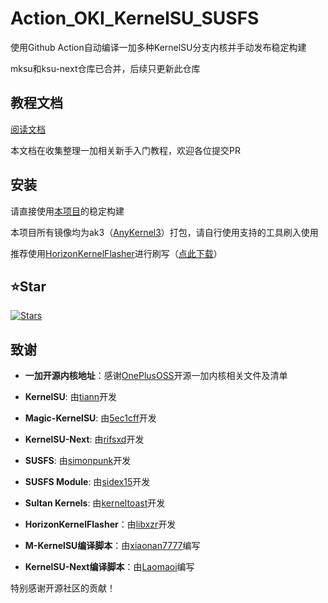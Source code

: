 # Action_OKI_KernelSU_SUSFS

使用Github Action自动编译一加多种KernelSU分支内核并手动发布稳定构建

mksu和ksu-next仓库已合并，后续只更新此仓库

## 教程文档

[阅读文档](https://oki.mcxiaochen.top/)

本文档在收集整理一加相关新手入门教程，欢迎各位提交PR

## 安装

请直接使用[本项目](https://github.com/mcxiaochenn/Action_OKI_KernelSU_SUSFS/releases)的稳定构建

本项目所有镜像均为ak3（[AnyKernel3](https://github.com/Kernel-SU/AnyKernel3)）打包，请自行使用支持的工具刷入使用

推荐使用[HorizonKernelFlasher](https://github.com/libxzr/HorizonKernelFlasher)进行刷写（[点此下载](https://github.com/libxzr/HorizonKernelFlasher/releases/download/v1.3/app-release.apk)）

## ⭐Star
[![Stars](https://starchart.cc/mcxiaochenn/Action_OKI_KernelSU_SUSFS.svg?variant=adaptive)](mcxiaochenn/Action_OKI_KernelSU_SUSFS)

## 致谢

- **一加开源内核地址**：感谢[OnePlusOSS](https://github.com/OnePlusOSS/kernel_manifest)开源一加内核相关文件及清单

- **KernelSU**: 由[tiann](https://github.com/tiann)开发

- **Magic-KernelSU**: 由[5ec1cff](https://github.com/5ec1cff/KernelSU)开发
  
- **KernelSU-Next**: 由[rifsxd](https://github.com/rifsxd/KernelSU-Next)开发
  
- **SUSFS**: 由[simonpunk](https://gitlab.com/simonpunk/susfs4ksu.git)开发
  
- **SUSFS Module**: 由[sidex15](https://github.com/sidex15)开发
  
- **Sultan Kernels**: 由[kerneltoast](https://github.com/kerneltoast)开发

- **HorizonKernelFlasher**：由[libxzr](https://github.com/libxzr)开发

- **M-KernelSU编译脚本**：由[xiaonan7777](https://github.com/xiaonan7777)编写

- **KernelSU-Next编译脚本**：由[Laomaoi](https://github.com/Laomaoi)编写

特别感谢开源社区的贡献！
